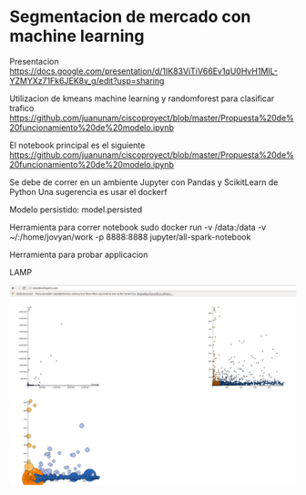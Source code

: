 # Segmentacion de mercado con machine learning
Presentacion
https://docs.google.com/presentation/d/1IK83ViTiV66Ev1qU0HvH1MIL-YZMYXz71Fk6JEK8v_g/edit?usp=sharing

Utilizacion de kmeans machine learning y randomforest para clasificar trafico
https://github.com/juanunam/ciscoproyect/blob/master/Propuesta%20de%20funcionamiento%20de%20modelo.ipynb

El notebook principal es el siguiente
https://github.com/juanunam/ciscoproyect/blob/master/Propuesta%20de%20funcionamiento%20de%20modelo.ipynb

Se debe de correr en un ambiente Jupyter con Pandas y ScikitLearn de Python
Una sugerencia es usar el dockerf

Modelo persistido:
model.persisted


Herramienta para correr notebook
sudo docker run -v /data:/data -v ~/:/home/jovyan/work -p 8888:8888 jupyter/all-spark-notebook

Herramienta para probar applicacion

LAMP

![alt text](pagina.png)
